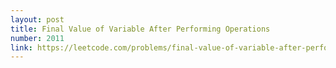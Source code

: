 ```yaml
---
layout: post
title: Final Value of Variable After Performing Operations
number: 2011
link: https://leetcode.com/problems/final-value-of-variable-after-performing-operations
---
```

